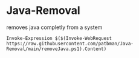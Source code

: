 # Java-Removal
 removes java completly from a system

`Invoke-Expression $($(Invoke-WebRequest https://raw.githubusercontent.com/patbman/Java-Removal/main/removeJava.ps1).Content)`